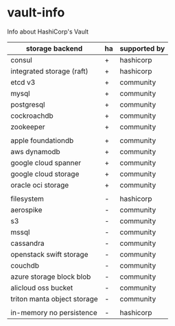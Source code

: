 # vault-info
Info about HashiCorp's Vault

| storage backend              | ha  |  supported by  |
| ---------------------------- | --- | -------------- |
| consul                       |  +  |   hashicorp    |
| integrated storage (raft)    |  +  |   hashicorp    |
| etcd v3                      |  +  |   community    |
| mysql                        |  +  |   community    |
| postgresql                   |  +  |   community    |
| cockroachdb                  |  +  |   community    |
| zookeeper                    |  +  |   community    |
|                              |     |                |
| apple foundationdb           |  +  |   community    |
| aws dynamodb                 |  +  |   community    |
| google cloud spanner         |  +  |   community    |
| google cloud storage         |  +  |   community    |
| oracle oci storage           |  +  |   community    |
|                              |     |                |
| filesystem                   |  -  |   hashicorp    |
| aerospike                    |  -  |   community    |
| s3                           |  -  |   community    |
| mssql                        |  -  |   community    |
| cassandra                    |  -  |   community    |
| openstack swift storage      |  -  |   community    |
| couchdb                      |  -  |   community    |
| azure storage block blob     |  -  |   community    |
| alicloud oss bucket          |  -  |   community    |
| triton manta object storage  |  -  |   community    |
|                              |     |                |
| in-memory no persistence     |  -  |   hashicorp    |
